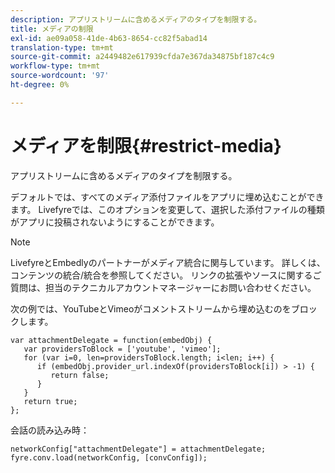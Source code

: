 ```yaml
---
description: アプリストリームに含めるメディアのタイプを制限する。
title: メディアの制限
exl-id: ae09a058-41de-4b63-8654-cc82f5abad14
translation-type: tm+mt
source-git-commit: a2449482e617939cfda7e367da34875bf187c4c9
workflow-type: tm+mt
source-wordcount: '97'
ht-degree: 0%

---
```


# メディアを制限{#restrict-media}

アプリストリームに含めるメディアのタイプを制限する。

デフォルトでは、すべてのメディア添付ファイルをアプリに埋め込むことができます。 Livefyreでは、このオプションを変更して、選択した添付ファイルの種類がアプリに投稿されないようにすることができます。

>[!NOTE]
>
>LivefyreとEmbedlyのパートナーがメディア統合に関与しています。 詳しくは、コンテンツの統合/統合を参照してください。 リンクの拡張やソースに関するご質問は、担当のテクニカルアカウントマネージャーにお問い合わせください。

次の例では、YouTubeとVimeoがコメントストリームから埋め込むのをブロックします。

```
var attachmentDelegate = function(embedObj) { 
   var providersToBlock = ['youtube', 'vimeo']; 
   for (var i=0, len=providersToBlock.length; i<len; i++) { 
      if (embedObj.provider_url.indexOf(providersToBlock[i]) > -1) { 
         return false; 
      } 
   } 
   return true; 
};
```

会話の読み込み時：

```
networkConfig["attachmentDelegate"] = attachmentDelegate; 
fyre.conv.load(networkConfig, [convConfig]);
```
